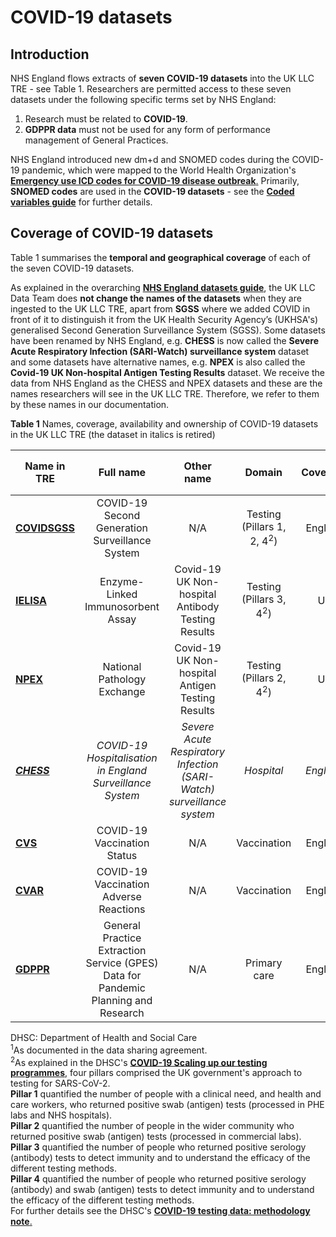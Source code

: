 # COVID-19 datasets
## Introduction  
NHS England flows extracts of **seven COVID-19 datasets** into the UK LLC TRE - see Table 1. Researchers are permitted access to these seven datasets under the following specific terms set by NHS England:
1. Research must be related to **COVID-19**.
2. **GDPPR data** must not be used for any form of performance management of General Practices.

NHS England introduced new dm+d and SNOMED codes during the COVID-19 pandemic, which were mapped to the World Health Organization's [**Emergency use ICD codes for COVID-19 disease outbreak**.](https://www.who.int/standards/classifications/classification-of-diseases/emergency-use-icd-codes-for-covid-19-disease-outbreak) Primarily, **SNOMED codes** are used in the **COVID-19 datasets** - see the [**Coded variables guide**](../Coding/coding_intro.md) for further details.

## Coverage of COVID-19 datasets
Table 1 summarises the **temporal and geographical coverage** of each of the seven COVID-19 datasets.  

As explained in the overarching [**NHS England datasets guide**](../NHSE_intro.md), the UK LLC Data Team does **not change the names of the datasets** when they are ingested to the UK LLC TRE, apart from **SGSS** where we added COVID in front of it to distinguish it from the UK Health Security Agency’s (UKHSA's) generalised Second Generation Surveillance System (SGSS). Some datasets have been renamed by NHS England, e.g. **CHESS** is now called the **Severe Acute Respiratory Infection (SARI-Watch) surveillance system** dataset and some datasets have alternative names, e.g. **NPEX** is also called the **Covid-19 UK Non-hospital Antigen Testing Results** dataset. We receive the data from NHS England as the CHESS and NPEX datasets and these are the names researchers will see in the UK LLC TRE. Therefore, we refer to them by these names in our documentation. 

**Table 1** Names, coverage, availability and ownership of COVID-19 datasets in the UK LLC TRE (the dataset in italics is retired)

| **Name in TRE**|**Full name**|**Other name**|**Domain**|**Coverage**|**From**|**Data available in TRE<sup>1</sup>**|**Owner**|
|---|:---:|:---:|:---:|:---:|:---:|:---:|:---:|
|[**COVIDSGSS**](../COVID%20datasets/COVIDSGSS/COVIDSGSS.ipynb)|COVID-19 Second Generation Surveillance System|N/A|Testing (Pillars 1, 2, 4<sup>2</sup>)|England|06/04/2020 onwards|06/04/2020 onwards|NHSE|
|[**IELISA**](../COVID%20datasets/IELISA/IELISA.ipynb)|Enzyme-Linked Immunosorbent Assay|Covid-19 UK Non-hospital Antibody Testing Results|Testing (Pillars 3, 4<sup>2</sup>)|UK|01/09/2020 onwards|01/09/2020 onwards|DHSC|
|[**NPEX**](../COVID%20datasets/NPEX/NPEX.ipynb)|National Pathology Exchange|Covid-19 UK Non-hospital Antigen Testing Results|Testing (Pillars 2, 4<sup>2</sup>)|UK|17/04/2020 onwards|17/04/2020 onwards|DHSC|
|[***CHESS***](../COVID%20datasets/CHESS/CHESS.ipynb)|*COVID-19 Hospitalisation in England Surveillance System*|*Severe Acute Respiratory Infection (SARI-Watch) surveillance system*|*Hospital*|*England*|*12/03/2020 to 01/10/2022*|*12/03/2020 to 01/10/2022*|*NHSE*|
|[**CVS**](../COVID%20datasets/CVS/CVS.ipynb)|COVID-19 Vaccination Status|N/A|Vaccination|England|08/12/2020 onwards|08/12/2020 onwards|NHSE|
|[**CVAR**](../COVID%20datasets/CVAR/CVAR.ipynb)|COVID-19 Vaccination Adverse Reactions|N/A|Vaccination|England|08/12/2020 onwards|08/12/2020 onwards|NHSE|
|[**GDPPR**](../COVID%20datasets/GDPPR/GDPPR.ipynb)|General Practice Extraction Service (GPES) Data for Pandemic Planning and Research|N/A|Primary care|England|01/06/2020 onwards|01/06/2020 onwards|NHSE||  

DHSC: Department of Health and Social Care  
<sup>1</sup>As documented in the data sharing agreement.  
<sup>2</sup>As explained in the DHSC's [**COVID-19 Scaling up our testing programmes**](https://assets.publishing.service.gov.uk/media/5e888f05e90e0707799498b3/coronavirus-covid-19-testing-strategy.pdf), four pillars comprised the UK government's approach to testing for SARS-CoV-2.   
**Pillar 1** quantified the number of people with a clinical need, and health and care workers, who returned positive swab (antigen) tests (processed in PHE labs and NHS hospitals).  
**Pillar 2** quantified the number of people in the wider community who returned positive swab (antigen) tests (processed in commercial labs).  
**Pillar 3** quantified the number of people who returned positive serology (antibody) tests to detect immunity and to understand the efficacy of the different testing methods.   
**Pillar 4** quantified the number of people who returned positive serology (antibody) and swab (antigen) tests to detect immunity and to understand the efficacy of the different testing methods.  
For further details see the DHSC's [**COVID-19 testing data: methodology note**.](https://www.gov.uk/government/publications/coronavirus-covid-19-testing-data-methodology/covid-19-testing-data-methodology-note)

